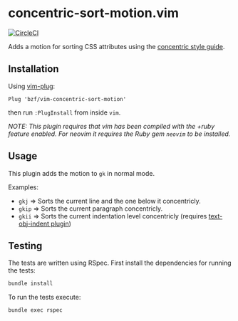 concentric-sort-motion.vim
==========================
[![CircleCI](https://circleci.com/gh/bzf/vim-concentric-sort-motion.svg?style=svg)](https://circleci.com/gh/bzf/vim-concentric-sort-motion)

Adds a motion for sorting CSS attributes using the [concentric style guide][1].

## Installation

Using [vim-plug][2]:

```vim
Plug 'bzf/vim-concentric-sort-motion'
```

then run `:PlugInstall` from inside `vim`.

_NOTE: This plugin requires that vim has been compiled with the +ruby feature
enabled. For neovim it requires the Ruby gem `neovim` to be installed._

## Usage

This plugin adds the motion to `gk` in normal mode.

Examples:

- `gkj` => Sorts the current line and the one below it concentricly.
- `gkip` => Sorts the current paragraph concentricly.
- `gkii` => Sorts the current indentation level concentricly (requires [text-obj-indent plugin][])

[text-obj-indent plugin]: https://github.com/kana/vim-textobj-indent

## Testing

The tests are written using RSpec. First install the dependencies for running
the tests:

```sh
bundle install
```

To run the tests execute:

```sh
bundle exec rspec
```

[1]: http://rhodesmill.org/brandon/2011/concentric-css/
[2]: https://github.com/junegunn/vim-plug
